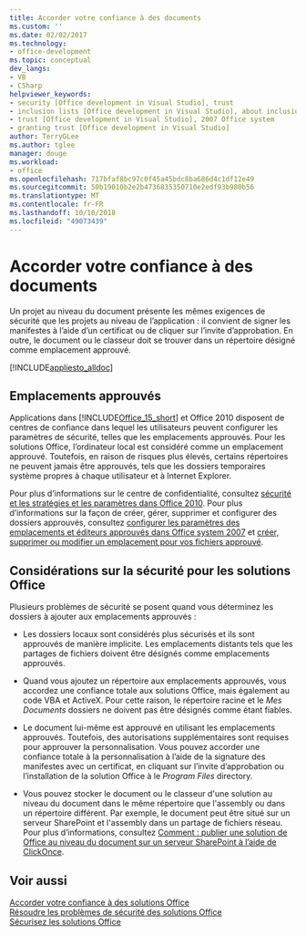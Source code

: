 ```yaml
---
title: Accorder votre confiance à des documents
ms.custom: ''
ms.date: 02/02/2017
ms.technology:
- office-development
ms.topic: conceptual
dev_langs:
- VB
- CSharp
helpviewer_keywords:
- security [Office development in Visual Studio], trust
- inclusion lists [Office development in Visual Studio], about inclusion lists
- trust [Office development in Visual Studio], 2007 Office system
- granting trust [Office development in Visual Studio]
author: TerryGLee
ms.author: tglee
manager: douge
ms.workload:
- office
ms.openlocfilehash: 717bfaf8bc97c0f45a45bdc8ba686d4c1df12e49
ms.sourcegitcommit: 50b19010b2e2b4736835350710e2edf93b980b56
ms.translationtype: MT
ms.contentlocale: fr-FR
ms.lasthandoff: 10/10/2018
ms.locfileid: "49073439"
---
```

# <a name="grant-trust-to-documents"></a>Accorder votre confiance à des documents
  Un projet au niveau du document présente les mêmes exigences de sécurité que les projets au niveau de l’application : il convient de signer les manifestes à l’aide d’un certificat ou de cliquer sur l’invite d’approbation. En outre, le document ou le classeur doit se trouver dans un répertoire désigné comme emplacement approuvé.  
  
 [!INCLUDE[appliesto_alldoc](../vsto/includes/appliesto-alldoc-md.md)]  
  
## <a name="trusted-locations"></a>Emplacements approuvés  
 Applications dans [!INCLUDE[Office_15_short](../vsto/includes/office-15-short-md.md)] et Office 2010 disposent de centres de confiance dans lequel les utilisateurs peuvent configurer les paramètres de sécurité, telles que les emplacements approuvés. Pour les solutions Office, l’ordinateur local est considéré comme un emplacement approuvé. Toutefois, en raison de risques plus élevés, certains répertoires ne peuvent jamais être approuvés, tels que les dossiers temporaires système propres à chaque utilisateur et à Internet Explorer.  
  
 Pour plus d’informations sur le centre de confidentialité, consultez [sécurité et les stratégies et les paramètres dans Office 2010](http://go.microsoft.com/fwlink/?LinkId=89202). Pour plus d’informations sur la façon de créer, gérer, supprimer et configurer des dossiers approuvés, consultez [configurer les paramètres des emplacements et éditeurs approuvés dans Office system 2007](http://go.microsoft.com/fwlink/?LinkId=89203) et [créer, supprimer ou modifier un emplacement pour vos fichiers approuvé](https://support.office.com/article/Create-remove-or-change-a-trusted-location-for-your-files-f5151879-25ea-4998-80a5-4208b3540a62).  
  
## <a name="security-considerations-for-office-solutions"></a>Considérations sur la sécurité pour les solutions Office  
 Plusieurs problèmes de sécurité se posent quand vous déterminez les dossiers à ajouter aux emplacements approuvés :  
  
-   Les dossiers locaux sont considérés plus sécurisés et ils sont approuvés de manière implicite. Les emplacements distants tels que les partages de fichiers doivent être désignés comme emplacements approuvés.  
  
-   Quand vous ajoutez un répertoire aux emplacements approuvés, vous accordez une confiance totale aux solutions Office, mais également au code VBA et ActiveX. Pour cette raison, le répertoire racine et le *Mes Documents* dossiers ne doivent pas être désignés comme étant fiables.  
  
-   Le document lui-même est approuvé en utilisant les emplacements approuvés. Toutefois, des autorisations supplémentaires sont requises pour approuver la personnalisation. Vous pouvez accorder une confiance totale à la personnalisation à l’aide de la signature des manifestes avec un certificat, en cliquant sur l’invite d’approbation ou l’installation de la solution Office à le *Program Files* directory.  
  
-   Vous pouvez stocker le document ou le classeur d'une solution au niveau du document dans le même répertoire que l'assembly ou dans un répertoire différent. Par exemple, le document peut être situé sur un serveur SharePoint et l'assembly dans un partage de fichiers réseau. Pour plus d’informations, consultez [Comment : publier une solution de Office au niveau du document sur un serveur SharePoint à l’aide de ClickOnce](http://msdn.microsoft.com/2408e809-fb78-42a1-9152-00afa1522e58).  
  
## <a name="see-also"></a>Voir aussi  
 [Accorder votre confiance à des solutions Office](../vsto/granting-trust-to-office-solutions.md)   
 [Résoudre les problèmes de sécurité des solutions Office](../vsto/troubleshooting-office-solution-security.md)   
 [Sécurisez les solutions Office](../vsto/securing-office-solutions.md)  
  
  